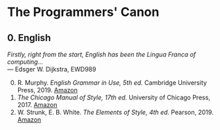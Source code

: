 # The Programmers' Canon

## 0. English

*Firstly, right from the start, English has been the Lingua Franca of computing...*<br>
&mdash; Edsger W. Dijkstra, EWD989

0.  R. Murphy.
    *English Grammar in Use, 5th ed.*
    Cambridge University Press, 2019.
    [Amazon](https://www.amazon.com/gp/product/1108457657/)
0.  *The Chicago Manual of Style, 17th ed.*
    University of Chicago Press, 2017.
    [Amazon](https://www.amazon.com/Chicago-Manual-Style-17th/dp/022628705X/)
0.  W. Strunk, E. B. White.
    *The Elements of Style, 4th ed.*
    Pearson, 2019.
    [Amazon](https://www.amazon.com/Elements-Style-Fourth-William-Strunk/dp/020530902X/)
